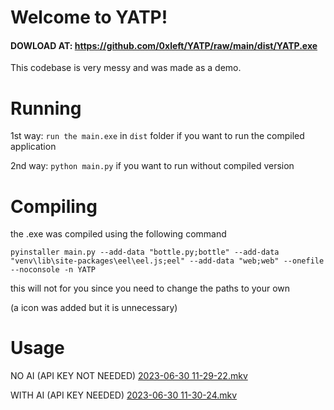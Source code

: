 # Welcome to YATP!

#### DOWLOAD AT: https://github.com/0xleft/YATP/raw/main/dist/YATP.exe

This codebase is very messy and was made as a demo.

# Running
1st way: `run the main.exe` in `dist` folder if you want to run the compiled application

2nd way: `python main.py` if you want to run without compiled version

# Compiling

the .exe was compiled using the following command
```
pyinstaller main.py --add-data "bottle.py;bottle" --add-data "venv\lib\site-packages\eel\eel.js;eel" --add-data "web;web" --onefile --noconsole -n YATP
```

this will not for you since you need to change the paths to your own

(a icon was added but it is unnecessary)

# Usage

NO AI (API KEY NOT NEEDED)
[2023-06-30 11-29-22.mkv](assets%2F2023-06-30%2011-29-22.mkv)

WITH AI (API KEY NEEDED)
[2023-06-30 11-30-24.mkv](assets%2F2023-06-30%2011-30-24.mkv)